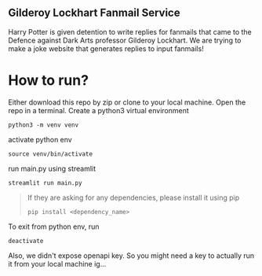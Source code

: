 ## Gilderoy Lockhart Fanmail Service

Harry Potter is given detention to write replies for fanmails that came to the Defence against Dark Arts professor Gilderoy Lockhart. We are trying to make a joke website that generates replies to input fanmails! 

# How to run? 
Either download this repo by zip or clone to your local machine. 
Open the repo in a terminal. 
Create a python3 virtual environment 
```
python3 -m venv venv
```
activate python env
```
source venv/bin/activate
```
run main.py using streamlit
```
streamlit run main.py
```
>If they are asking for any dependencies, please install it using pip
>```
>pip install <dependency_name>
>```
To exit from python env, run 
```
deactivate
```
Also, 
we didn't expose openapi key. So you might need a key to actually run it from your local machine ig...

